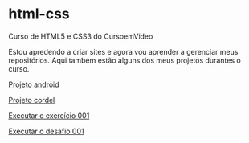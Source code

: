 # html-css
 Curso de HTML5 e CSS3 do CursoemVideo

 Estou apredendo a criar sites e agora vou aprender a gerenciar meus repositórios. Aqui também estão alguns dos meus projetos durantes o curso.

<a href="https://alan-andr.github.io/projeto-android/" target="_blank">Projeto android</a>  

<a href="https://alan-andr.github.io/projeto-cordel/" target="_blank">Projeto cordel</a>

<a href="https://alan-andr.github.io/html-css/exercicios/ex001/index.html" target="_blank">Executar o exercício 001</a>

<a href="https://alan-andr.github.io/html-css/desafios/desafio001/index.html" target="_blank">Executar o desafio 001</a>

